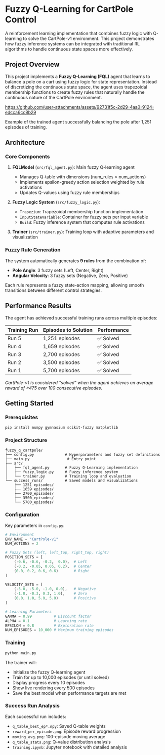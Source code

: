 # Fuzzy Q-Learning for CartPole Control

A reinforcement learning implementation that combines fuzzy logic with Q-learning to solve the CartPole-v1 environment. This project demonstrates how fuzzy inference systems can be integrated with traditional RL algorithms to handle continuous state spaces more effectively.

## Project Overview

This project implements a **Fuzzy Q-Learning (FQL)** agent that learns to balance a pole on a cart using fuzzy logic for state representation. Instead of discretizing the continuous state space, the agent uses trapezoidal membership functions to create fuzzy rules that naturally handle the continuous nature of the CartPole environment.

https://github.com/user-attachments/assets/92731f5c-2d29-4aa0-9124-edcca6cc8b29

Example of the trained agent successfully balancing the pole after 1,251 episodes of training.
## Architecture

### Core Components

1. **FQLModel** (`src/fql_agent.py`): Main fuzzy Q-learning agent
   - Manages Q-table with dimensions (num_rules × num_actions)
   - Implements epsilon-greedy action selection weighted by rule activations
   - Updates Q-values using fuzzy rule memberships

2. **Fuzzy Logic System** (`src/fuzzy_logic.py`): 
   - `Trapezium`: Trapezoidal membership function implementation
   - `InputStateVariable`: Container for fuzzy sets per input variable
   - `Build`: Fuzzy inference system that computes rule activations

3. **Trainer** (`src/trainer.py`): Training loop with adaptive parameters and visualization

### Fuzzy Rule Generation

The system automatically generates **9 rules** from the combination of:
- **Pole Angle**: 3 fuzzy sets (Left, Center, Right)
- **Angular Velocity**: 3 fuzzy sets (Negative, Zero, Positive)

Each rule represents a fuzzy state-action mapping, allowing smooth transitions between different control strategies.

## Performance Results

The agent has achieved successful training runs across multiple episodes:

| Training Run | Episodes to Solution | Performance |
|-------------|---------------------|-------------|
| Run 5 | 1,251 episodes | ✅ Solved |
| Run 4 | 1,659 episodes | ✅ Solved |
| Run 3 | 2,700 episodes | ✅ Solved |
| Run 2 | 3,500 episodes | ✅ Solved |
| Run 1 | 5,700 episodes | ✅ Solved |

*CartPole-v1 is considered "solved" when the agent achieves an average reward of ≥475 over 100 consecutive episodes.*

## Getting Started

### Prerequisites

```bash
pip install numpy gymnasium scikit-fuzzy matplotlib
```

### Project Structure

```
fuzzy_q_cartpole/
├── config.py              # Hyperparameters and fuzzy set definitions
├── main.py                 # Entry point
├── src/
│   ├── fql_agent.py       # Fuzzy Q-Learning implementation
│   ├── fuzzy_logic.py     # Fuzzy inference system
│   └── trainer.py         # Training loop and evaluation
└── success_runs/          # Saved models and visualizations
    ├── 1251 episodes/
    ├── 1659 episodes/
    ├── 2700_episodes/
    ├── 3500_episodes/
    └── 5700_episodes/
```

### Configuration

Key parameters in `config.py`:

```python
# Environment
ENV_NAME = "CartPole-v1"
NUM_ACTIONS = 2

# Fuzzy Sets (left, left_top, right_top, right)
POSITION_SETS = [
    (-0.6, -0.6, -0.2,  0.0),  # Left
    (-0.2, -0.05, 0.05, 0.2),  # Center  
    (0.0, 0.2, 0.6, 0.6)       # Right
]

VELOCITY_SETS = [
    (-5.0, -5.0, -1.0, 0.0),   # Negative
    (-1.0, -0.3, 0.3, 1.0),    # Zero
    (0.0, 1.0, 5.0, 5.0)       # Positive
]

# Learning Parameters
GAMMA = 0.99          # Discount factor
ALPHA = 0.1           # Learning rate
EPSILON = 0.8         # Exploration rate
NUM_EPISODES = 10_000 # Maximum training episodes
```

### Training

```bash
python main.py
```

The trainer will:
- Initialize the fuzzy Q-learning agent
- Train for up to 10,000 episodes (or until solved)
- Display progress every 10 episodes
- Show live rendering every 500 episodes
- Save the best model when performance targets are met

### Success Run Analysis

Each successful run includes:
- `q_table_best_ep*.npy`: Saved Q-table weights
- `reward_per_episode.png`: Episode reward progression
- `moving_avg.png`: 100-episode moving average
- `q_table_stats.png`: Q-value distribution analysis
- `training.ipynb`: Jupyter notebook with detailed analysis

